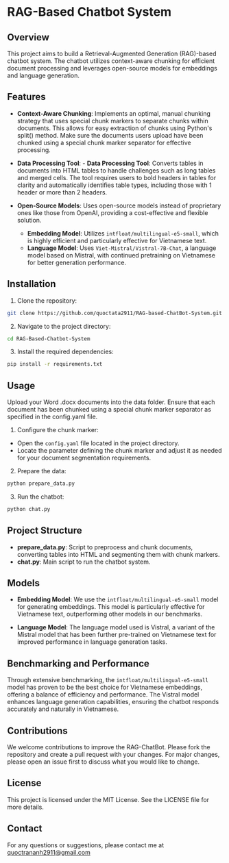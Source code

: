 # RAG-Based Chatbot System

## Overview
This project aims to build a Retrieval-Augmented Generation (RAG)-based chatbot system. The chatbot utilizes context-aware chunking for efficient document processing and leverages open-source models for embeddings and language generation.

## Features
- **Context-Aware Chunking**: Implements an optimal, manual chunking strategy that uses special chunk markers to separate chunks within documents. This allows for easy extraction of chunks using Python's split() method. Make sure the documents users upload have been chunked using a special chunk marker separator for effective processing.
  
- **Data Processing Tool**: - **Data Processing Tool**: Converts tables in documents into HTML tables to handle challenges such as long tables and merged cells. The tool requires users to bold headers in tables for clarity and automatically identifies table types, including those with 1 header or more than 2 headers.

- **Open-Source Models**: Uses open-source models instead of proprietary ones like those from OpenAI, providing a cost-effective and flexible solution.
  - **Embedding Model**: Utilizes `intfloat/multilingual-e5-small`, which is highly efficient and particularly effective for Vietnamese text.
  - **Language Model**: Uses `Viet-Mistral/Vistral-7B-Chat`, a language model based on Mistral, with continued pretraining on Vietnamese for better generation performance.

## Installation
1. Clone the repository:
```sh
git clone https://github.com/quoctata2911/RAG-based-ChatBot-System.git
```

2. Navigate to the project directory:
```sh
cd RAG-Based-Chatbot-System
```

3. Install the required dependencies:
```sh
pip install -r requirements.txt
```

## Usage
Upload your Word .docx documents into the data folder. Ensure that each document has been chunked using a special chunk marker separator as specified in the config.yaml file.

1. Configure the chunk marker:
- Open the `config.yaml` file located in the project directory.
- Locate the parameter defining the chunk marker and adjust it as needed for your document segmentation requirements.

2. Prepare the data:
```sh
python prepare_data.py
```
3. Run the chatbot:
```sh
python chat.py
```

## Project Structure
- **prepare_data.py**: Script to preprocess and chunk documents, converting tables into HTML and segmenting them with chunk markers.
- **chat.py**: Main script to run the chatbot system.

## Models
- **Embedding Model**: We use the `intfloat/multilingual-e5-small` model for generating embeddings. This model is particularly effective for Vietnamese text, outperforming other models in our benchmarks.

- **Language Model**: The language model used is Vistral, a variant of the Mistral model that has been further pre-trained on Vietnamese text for improved performance in language generation tasks.

## Benchmarking and Performance
Through extensive benchmarking, the `intfloat/multilingual-e5-small` model has proven to be the best choice for Vietnamese embeddings, offering a balance of efficiency and performance. The Vistral model enhances language generation capabilities, ensuring the chatbot responds accurately and naturally in Vietnamese.

## Contributions
We welcome contributions to improve the RAG-ChatBot. Please fork the repository and create a pull request with your changes. For major changes, please open an issue first to discuss what you would like to change.

## License
This project is licensed under the MIT License. See the LICENSE file for more details.

## Contact
For any questions or suggestions, please contact me at quoctrananh2911@gmail.com
